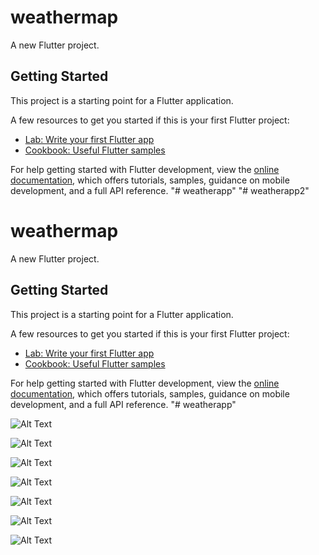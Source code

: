 # weathermap

A new Flutter project.

## Getting Started

This project is a starting point for a Flutter application.

A few resources to get you started if this is your first Flutter project:

- [Lab: Write your first Flutter app](https://docs.flutter.dev/get-started/codelab)
- [Cookbook: Useful Flutter samples](https://docs.flutter.dev/cookbook)

For help getting started with Flutter development, view the
[online documentation](https://docs.flutter.dev/), which offers tutorials,
samples, guidance on mobile development, and a full API reference.
"# weatherapp" 
"# weatherapp2" 


# weathermap

A new Flutter project.

## Getting Started

This project is a starting point for a Flutter application.

A few resources to get you started if this is your first Flutter project:

- [Lab: Write your first Flutter app](https://docs.flutter.dev/get-started/codelab)
- [Cookbook: Useful Flutter samples](https://docs.flutter.dev/cookbook)

For help getting started with Flutter development, view the
[online documentation](https://docs.flutter.dev/), which offers tutorials,
samples, guidance on mobile development, and a full API reference.
"# weatherapp" 










![Alt Text](https://github.com/Eternal-Monarch/weatherapp2/blob/main/Screenshot_20230710_021339.png)


![Alt Text](https://github.com/Eternal-Monarch/weatherapp2/blob/main/loader%202.png)






![Alt Text](https://github.com/Eternal-Monarch/weatherapp2/blob/main/Screenshot_20230710_023924.png)


![Alt Text](https://github.com/Eternal-Monarch/weatherapp2/blob/main/Screenshot_20230710_023948.png)


![Alt Text](https://github.com/Eternal-Monarch/weatherapp2/blob/main/Screenshot_20230710_021339.png)


![Alt Text](https://github.com/Eternal-Monarch/weatherapp2/blob/main/loader%20button.png)



![Alt Text](https://github.com/Eternal-Monarch/weatherapp2/blob/main/Screenshot_20230710_031238.png)



















